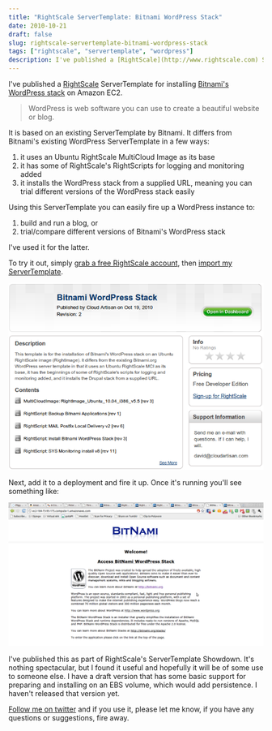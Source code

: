 ```yaml
---
title: "RightScale ServerTemplate: Bitnami WordPress Stack"
date: 2010-10-21
draft: false
slug: rightscale-servertemplate-bitnami-wordpress-stack
tags: ["rightscale", "servertemplate", "wordpress"]
description: I've published a [RightScale](http://www.rightscale.com) ServerTemplate for installing [Bitnami's WordPress stack](http://bitnami.org/stack/wordpress) on Amazon EC2...
---
```


I've published a [RightScale](http://www.rightscale.com) ServerTemplate for installing [Bitnami's WordPress stack](http://bitnami.org/stack/wordpress) on Amazon EC2.

> WordPress is web software you can use to create a beautiful website or blog.

It is based on an existing ServerTemplate by Bitnami. It differs from Bitnami's existing WordPress ServerTemplate in a few ways:

  1. it uses an Ubuntu RightScale MultiCloud Image as its base
  2. it has some of RightScale's RightScripts for logging and monitoring added
  3. it installs the WordPress stack from a supplied URL, meaning you can trial different versions of the WordPress stack easily
  
Using this ServerTemplate you can easily fire up a WordPress instance to:

  1. build and run a blog, or
  2. trial/compare different versions of Bitnami's WordPress stack
  
I've used it for the latter.

To try it out, simply [grab a free RightScale account](http://www.rightscale.com/products/free_edition.php), then [import my ServerTemplate](http://www.rightscale.com/library/server_templates/Bitnami-WordPress-Stack/14485).

![Bitnami WordPress Stack](/images/2010/10/Bitnami-WordPress-Stack-ServerTemplate.png)

Next, add it to a deployment and fire it up. Once it's running you'll see something like:

![Bitnami WordPress Welcome Page](/images/2010/10/Bitnami-WordPress-Welcome-Page.png)

I've published this as part of RightScale's ServerTemplate Showdown. It's nothing spectacular, but I found it useful and hopefully it will be of some use to someone else. I have a draft version that has some basic support for preparing and installing on an EBS volume, which would add persistence. I haven't released that version yet.

[Follow me on twitter](http://twitter.com/davidltaylor) and if you use it, please let me know, if you have any questions or suggestions, fire away.
